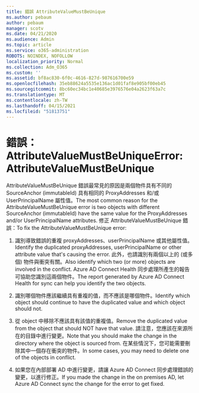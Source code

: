 ```yaml
---
title: 錯誤 AttributeValueMustBeUnique
ms.author: pebaum
author: pebaum
manager: scotv
ms.date: 04/21/2020
ms.audience: Admin
ms.topic: article
ms.service: o365-administration
ROBOTS: NOINDEX, NOFOLLOW
localization_priority: Normal
ms.collection: Adm_O365
ms.custom: ''
ms.assetid: bf8ac830-6f0c-4616-827d-987616700e59
ms.openlocfilehash: 35eb88624a5535e136ac1d01faf8e905bf00eb45
ms.sourcegitcommit: 8bc60ec34bc1e40685e3976576e04a2623f63a7c
ms.translationtype: MT
ms.contentlocale: zh-TW
ms.lasthandoff: 04/15/2021
ms.locfileid: "51813751"
---
```

# <a name="error-attributevaluemustbeunique"></a><span data-ttu-id="f4922-102">錯誤： AttributeValueMustBeUnique</span><span class="sxs-lookup"><span data-stu-id="f4922-102">Error: AttributeValueMustBeUnique</span></span>

<span data-ttu-id="f4922-103">AttributeValueMustBeUnique 錯誤最常見的原因是兩個物件具有不同的 SourceAnchor (immutableId) 具有相同的 ProxyAddresses 和/或 UserPrincipalName 屬性值。</span><span class="sxs-lookup"><span data-stu-id="f4922-103">The most common reason for the AttributeValueMustBeUnique error is two objects with different SourceAnchor (immutableId) have the same value for the ProxyAddresses and/or UserPrincipalName attributes.</span></span> <span data-ttu-id="f4922-104">修正 AttributeValueMustBeUnique 錯誤：</span><span class="sxs-lookup"><span data-stu-id="f4922-104">To fix the AttributeValueMustBeUnique error:</span></span>
  
1. <span data-ttu-id="f4922-105">識別導致錯誤的重複 proxyAddresses、userPrincipalName 或其他屬性值。</span><span class="sxs-lookup"><span data-stu-id="f4922-105">Identify the duplicated proxyAddresses, userPrincipalName or other attribute value that's causing the error.</span></span> <span data-ttu-id="f4922-106">此外，也請識別有兩個以上的 (或多個) 物件與衝突有關。</span><span class="sxs-lookup"><span data-stu-id="f4922-106">Also identify which two (or more) objects are involved in the conflict.</span></span> <span data-ttu-id="f4922-107">Azure AD Connect Health 同步處理所產生的報告可協助您識別這兩個物件。</span><span class="sxs-lookup"><span data-stu-id="f4922-107">The report generated by Azure AD Connect Health for sync can help you identify the two objects.</span></span>
    
2. <span data-ttu-id="f4922-108">識別哪個物件應該繼續具有重複的值，而不應該是哪個物件。</span><span class="sxs-lookup"><span data-stu-id="f4922-108">Identify which object should continue to have the duplicated value and which object should not.</span></span>
    
3. <span data-ttu-id="f4922-109">從 object 中移除不應該具有該值的重複值。</span><span class="sxs-lookup"><span data-stu-id="f4922-109">Remove the duplicated value from the object that should NOT have that value.</span></span> <span data-ttu-id="f4922-110">請注意，您應該在來源所在的目錄中進行變更。</span><span class="sxs-lookup"><span data-stu-id="f4922-110">Note that you should make the change in the directory where the object is sourced from.</span></span> <span data-ttu-id="f4922-111">在某些情況下，您可能需要刪除其中一個存在衝突的物件。</span><span class="sxs-lookup"><span data-stu-id="f4922-111">In some cases, you may need to delete one of the objects in conflict.</span></span>
    
4. <span data-ttu-id="f4922-112">如果您在內部部署 AD 中進行變更，請讓 Azure AD Connect 同步處理錯誤的變更，以進行修正。</span><span class="sxs-lookup"><span data-stu-id="f4922-112">If you made the change in the on premises AD, let Azure AD Connect sync the change for the error to get fixed.</span></span>
    

